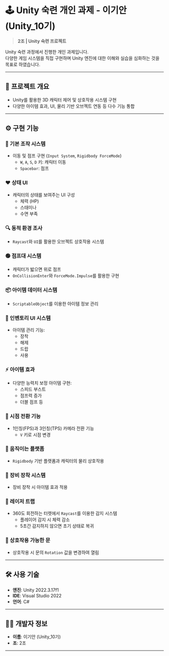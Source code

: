 # 🕹️ Unity 숙련 개인 과제 - 이기안 (Unity_10기)

> **2조 | Unity 숙련 프로젝트**

Unity 숙련 과정에서 진행한 개인 과제입니다.  
다양한 게임 시스템을 직접 구현하며 Unity 엔진에 대한 이해와 실습을 심화하는 것을 목표로 하였습니다.

---

## 📌 프로젝트 개요

- Unity를 활용한 3D 캐릭터 제어 및 상호작용 시스템 구현
- 다양한 아이템 효과, UI, 물리 기반 오브젝트 연동 등 다수 기능 통합

---

## ⚙️ 구현 기능

### 🔄 기본 조작 시스템
- 이동 및 점프 구현 (`Input System`, `Rigidbody ForceMode`)
  - `W`, `A`, `S`, `D` 키: 캐릭터 이동
  - `Spacebar`: 점프

### ❤️ 상태 UI
- 캐릭터의 상태를 보여주는 UI 구성
  - 체력 (HP)
  - 스태미나
  - 수면 부족

### 🔍 동적 환경 조사
- `Raycast`와 `UI`를 활용한 오브젝트 상호작용 시스템

### 🟢 점프대 시스템
- 캐릭터가 밟으면 위로 점프
- `OnCollisionEnter`와 `ForceMode.Impulse`를 활용한 구현

### 📦 아이템 데이터 시스템
- `ScriptableObject`를 이용한 아이템 정보 관리

### 🎒 인벤토리 UI 시스템
- 아이템 관리 기능:
  - 장착
  - 해제
  - 드랍
  - 사용

### ⚡ 아이템 효과
- 다양한 능력치 보정 아이템 구현:
  - 스피드 부스트
  - 점프력 증가
  - 더블 점프 등

### 🎥 시점 전환 기능
- 1인칭(FPS)과 3인칭(TPS) 카메라 전환 기능
  - `V` 키로 시점 변경

### 🛝 움직이는 플랫폼
- `Rigidbody` 기반 플랫폼과 캐릭터의 물리 상호작용

### 🧤 장비 장착 시스템
- 장비 장착 시 아이템 효과 적용

### 🔴 레이저 트랩
- 360도 회전하는 터렛에서 `Raycast`를 이용한 감지 시스템
  - 플레이어 감지 시 체력 감소
  - 5초간 감지하지 않으면 초기 상태로 복귀

### 🚪 상호작용 가능한 문
- 상호작용 시 문의 `Rotation` 값을 변경하여 열림

---

## 🛠 사용 기술

- **엔진**: Unity 2022.3.17f1
- **IDE**: Visual Studio 2022
- **언어**: C#

---

## 🙋‍♂️ 개발자 정보

- **이름**: 이기안 (Unity_10기)
- **조**: 2조

---

